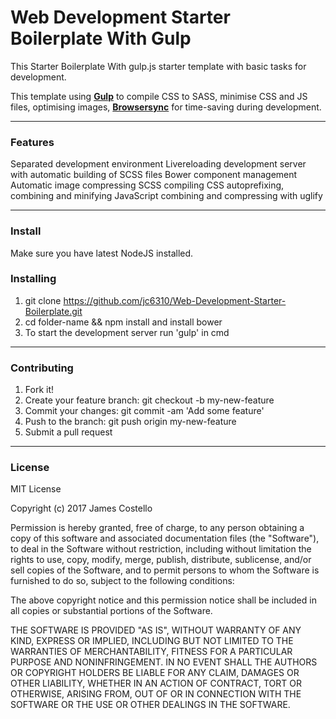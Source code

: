 # Web Development Starter Boilerplate With Gulp

This Starter Boilerplate With gulp.js starter template with basic tasks for development.

This template using [**Gulp**](http://gulpjs.com/) to compile CSS to SASS, minimise CSS and JS files, optimising images, [**Browsersync**](https://browsersync.io/) for time-saving during development.

___

### Features

Separated development environment
Livereloading development server with automatic building of SCSS files
Bower component management
Automatic image compressing
SCSS compiling
CSS autoprefixing, combining and minifying
JavaScript combining and compressing with uglify
___

### Install

Make sure you have latest NodeJS installed.

### Installing

1. git clone https://github.com/jc6310/Web-Development-Starter-Boilerplate.git
2. cd folder-name && npm install and install bower
3. To start the development server run 'gulp' in cmd
___

### Contributing

1. Fork it!
2. Create your feature branch: git checkout -b my-new-feature
3. Commit your changes: git commit -am 'Add some feature'
4. Push to the branch: git push origin my-new-feature
5. Submit a pull request
___

### License

MIT License

Copyright (c) 2017 James Costello

Permission is hereby granted, free of charge, to any person obtaining a copy of this software and associated documentation files (the "Software"), to deal in the Software without restriction, including without limitation the rights to use, copy, modify, merge, publish, distribute, sublicense, and/or sell copies of the Software, and to permit persons to whom the Software is furnished to do so, subject to the following conditions:

The above copyright notice and this permission notice shall be included in all copies or substantial portions of the Software.

THE SOFTWARE IS PROVIDED "AS IS", WITHOUT WARRANTY OF ANY KIND, EXPRESS OR IMPLIED, INCLUDING BUT NOT LIMITED TO THE WARRANTIES OF MERCHANTABILITY, FITNESS FOR A PARTICULAR PURPOSE AND NONINFRINGEMENT. IN NO EVENT SHALL THE AUTHORS OR COPYRIGHT HOLDERS BE LIABLE FOR ANY CLAIM, DAMAGES OR OTHER LIABILITY, WHETHER IN AN ACTION OF CONTRACT, TORT OR OTHERWISE, ARISING FROM, OUT OF OR IN CONNECTION WITH THE SOFTWARE OR THE USE OR OTHER DEALINGS IN THE SOFTWARE.
